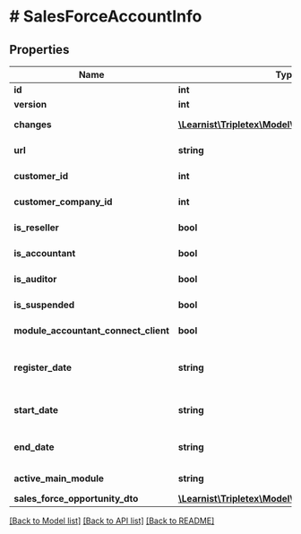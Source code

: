 # # SalesForceAccountInfo

## Properties

Name | Type | Description | Notes
------------ | ------------- | ------------- | -------------
**id** | **int** |  | [optional]
**version** | **int** |  | [optional]
**changes** | [**\Learnist\Tripletex\Model\Change[]**](Change.md) |  | [optional] [readonly]
**url** | **string** |  | [optional] [readonly]
**customer_id** | **int** |  | [optional] [readonly]
**customer_company_id** | **int** |  | [optional] [readonly]
**is_reseller** | **bool** |  | [optional] [readonly]
**is_accountant** | **bool** |  | [optional] [readonly]
**is_auditor** | **bool** |  | [optional] [readonly]
**is_suspended** | **bool** |  | [optional] [readonly]
**module_accountant_connect_client** | **bool** |  | [optional] [readonly]
**register_date** | **string** | Tripletex account register Date | [optional] [readonly]
**start_date** | **string** | Tripletex account start Date | [optional] [readonly]
**end_date** | **string** | Tripletex account end Date | [optional] [readonly]
**active_main_module** | **string** | Active main module | [optional] [readonly]
**sales_force_opportunity_dto** | [**\Learnist\Tripletex\Model\SalesForceOpportunity**](SalesForceOpportunity.md) |  | [optional]

[[Back to Model list]](../../README.md#models) [[Back to API list]](../../README.md#endpoints) [[Back to README]](../../README.md)
